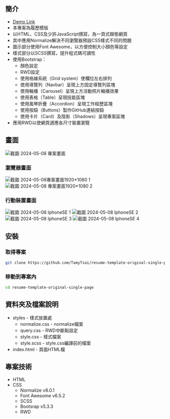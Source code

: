 ## 簡介
- [Demo Link](https://tamytsai.github.io/resume-template-original-single-page/)
- 本專案為履歷模版
- 以HTML、CSS及少許JavaScript撰寫，為一頁式靜態網頁
- 其中應用Normalize解決不同瀏覽器預設CSS樣式不同的問題
- 圖示部分使用Font Awesome，以方便控制大小顏色等設定
- 樣式部分以SCSS撰寫，提升程式碼可讀性
- 使用Bootstrap：
  - 顏色設定
  - RWD設定
  - 使用格線系統（Grid system）使欄位左右排列
  - 使用導覽列（Navbar）呈現上方固定導覽列區塊
  - 使用輪播（Carousel）呈現上方活動照片輪播效果
  - 使用表格（Table）呈現技能區塊
  - 使用風琴折疊（Accordion）呈現工作經歷區塊
  - 使用按鈕（Buttons）製作GitHub連結按鈕
  - 使用卡片（Card）及陰影（Shadows）呈現專案區塊
- 應用RWD以使網頁適應各尺寸裝置瀏覽

## 畫面
![截圖 2024-05-08 專案畫面](https://github.com/TamyTsai/resume-template-original-single-page-/assets/97825677/813d830e-e1a2-4414-81c1-ceaa7f392f39)


### 瀏覽器畫面
![截圖 2024-05-08專案畫面1920*1080 1](https://github.com/TamyTsai/resume-template-original-single-page-/assets/97825677/9419e2e8-7df3-40c1-8802-88ab8702aeb4)
![截圖 2024-05-08 專案畫面1920*1080 2](https://github.com/TamyTsai/resume-template-original-single-page-/assets/97825677/e2ad4472-7926-42aa-b729-9f9b827472ea)


### 行動裝置畫面
![截圖 2024-05-08 IphoneSE 1](https://github.com/TamyTsai/resume-template-original-single-page-/assets/97825677/07acef39-c816-4ebf-b674-e6753af6327c)
![截圖 2024-05-08 IphoneSE 2](https://github.com/TamyTsai/resume-template-original-single-page-/assets/97825677/059807e4-b920-44dc-9948-445ffbbb9372)
![截圖 2024-05-08 IphoneSE 3](https://github.com/TamyTsai/resume-template-original-single-page-/assets/97825677/a74c78f1-c82b-42a0-8af9-2129c8ef80b4)
![截圖 2024-05-08 IphoneSE 4](https://github.com/TamyTsai/resume-template-original-single-page-/assets/97825677/da8d9c33-0123-417e-9c27-addcdec17061)



## 安裝
### 取得專案
```bash
git clone https://github.com/TamyTsai/resume-template-original-single-page.git
```
### 移動到專案內
```bash
cd resume-template-original-single-page
```

## 資料夾及檔案說明
- styles - 樣式放置處
  -   normalize.css - normalize檔案
  -   query.css - RWD中斷點設定
  -   style.css - 樣式檔案
  -   style.scss - style.css編譯前的檔案
- index.html - 頁面HTML檔

## 專案技術
- HTML
- CSS
  - Normalize v8.0.1
  - Font Awesome v6.5.2
  - SCSS
  - Bootsrap v5.3.3
  - RWD
